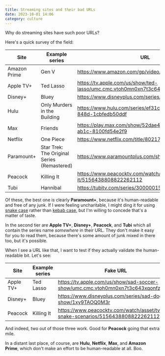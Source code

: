 ```yaml
---
title: Streaming sites and their bad URLs
date: 2023-10-01 14:06
category: culture
---
```


Why do streaming sites have such poor URLs?

Here's a quick survey of the field:

| Site         | Example series                              | URL                                                                       |
|--------------|---------------------------------------------|---------------------------------------------------------------------------|
| Amazon Prime | Gen V                                       | <https://www.amazon.com/gp/video/detail/B0CBFTRGPZ/>                      |
| Apple TV+    | Ted Lasso                                   | <https://tv.apple.com/us/show/ted-lasso/umc.cmc.vtoh0mn0xn7t3c643xqonfzy> |
| Disney+      | Bluey                                       | <https://www.disneyplus.com/series/bluey/1xy9TAOQ0M3r>                    |
| Hulu         | Only Murders in the Building                | <https://www.hulu.com/series/ef31c7e1-cd0f-4e07-848d-1cbfedb50ddf>        |
| Max          | Friends                                     | <https://play.max.com/show/52dae4c7-2ab1-4bb9-ab1c-8100fd54e2f9>          |
| Netflix      | One Piece                                   | <https://www.netflix.com/title/80217863>                                  |
| Paramount+   | Star Trek: The Original Series (Remastered) | <https://www.paramountplus.com/shows/star_trek/>                          |
| Peacock      | Killing It                                  | <https://www.peacocktv.com/watch/asset/tv/killing-it/5156438808822262112> |
| Tubi         | Hannibal                                    | <https://tubitv.com/series/300000159/hannibal>                            |

Of these, the best one is clearly **Paramount+**, because it's human-readable and free of any junk.
If I were feeling uncharitable, I might ding it for using [snake case](https://en.wikipedia.org/wiki/Letter_case#Snake_case) rather than [kebab case](https://en.wikipedia.org/wiki/Letter_case#Kebab_case), but I'm willing to concede that's a matter of taste.

In the second tier are **Apple TV+**, **Disney+**, **Peacock**, and **Tubi** which all contain the series name _somewhere_ in their URL.
They don't make it easy for you to read them, because there's some amount of junk mixed in there too, but it's possible.

When I see a URL like that, I want to test if they actually validate the human-readable bit. Let's see:

| Site      | Example series | Fake URL                                                                             |
|-----------|----------------|--------------------------------------------------------------------------------------|
| Apple TV+ | Ted Lasso      | <https://tv.apple.com/us/show/sad-soccer-show/umc.cmc.vtoh0mn0xn7t3c643xqonfzy>      |
| Disney+   | Bluey          | <https://www.disneyplus.com/series/sad-dog-show/1xy9TAOQ0M3r>                        |
| Peacock   | Killing It     | <https://www.peacocktv.com/watch/asset/tv/silly-snake-scenarios/5156438808822262112> |

And indeed, two out of those three work.
Good for **Peacock** going that extra mile.

In a distant last place, of course, are **Hulu**, **Netflix**, **Max**, and **Amazon Prime**, which don't make an effort to be human-readable at all.
Boo.
